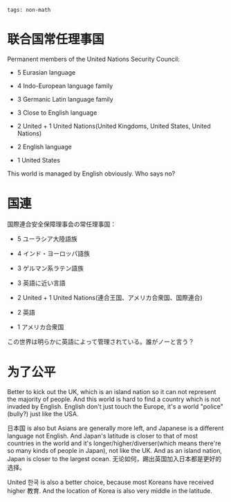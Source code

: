 ```
tags: non-math
```

# 联合国常任理事国

Permanent members of the United Nations Security Council:

- 5 Eurasian language

- 4 Indo-European language family

- 3 Germanic Latin language family

- 3 Close to English language

- 2 United + 1 United Nations(United Kingdoms, United States, United Nations)

- 2 English language

- 1 United States


This world is managed by English obviously. Who says no?

# 国連

国際連合安全保障理事会の常任理事国：

- 5 ユーラシア大陸語族

- 4 インド・ヨーロッパ語族

- 3 ゲルマン系ラテン語族

- 3 英語に近い言語

- 2 United + 1 United Nations(連合王国、アメリカ合衆国、国際連合)

- 2 英語

- 1 アメリカ合衆国


この世界は明らかに英語によって管理されている。誰がノーと言う？


# 为了公平

Better to kick out the UK, which is an island nation so it can not represent the majority of people. And this world is hard to find a country which is not invaded by English. English don't just touch the Europe, it's a world "police"(bully?) just like the USA.

日本国 is also but Asians are generally more left, and Japanese is a different language not English. And Japan's latitude is closer to that of most countries in the world and it's longer/higher/diverser(which means there're so many kinds of people in Japan), not like the UK. And as an island nation, Japan is closer to the largest ocean. 无论如何，踢出英国加入日本都是更好的选择。

United 한국 is also a better choice, because most Koreans have received higher 教育. And the location of Korea is also very middle in the latitude.

<!--
Peaceful Unity of 한국 is almost impossible.

Why did the West and East merge(not by invading)? 

My theory is the peaceful unity can only happen in the German-Latin language familiy, because by any ways, they can be connected by something, which means they will not be isolated by this world.

But the isolations of Asian countries, or Slavic countries, which are the isolations of all of the world. So as long as the isolation continues, the dividions will not change.

Only by war, but it's a cause for the German-Latins. So it's impossible.
-->

<!--
So, China should not isolate Russia like the other countries, which is dangerous for this world.

The heaven gives birth to China is to let it be some different.
-->
